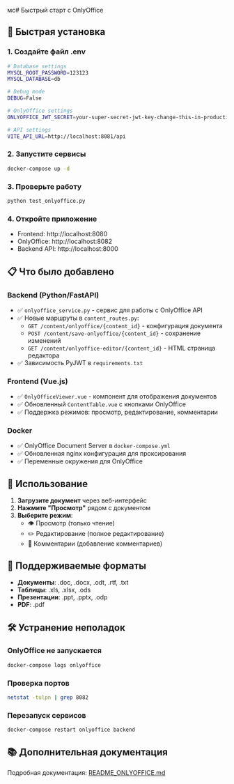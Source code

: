 мс# Быстрый старт с OnlyOffice

## 🚀 Быстрая установка

### 1. Создайте файл .env
```bash
# Database settings
MYSQL_ROOT_PASSWORD=123123
MYSQL_DATABASE=db

# Debug mode
DEBUG=False

# OnlyOffice settings
ONLYOFFICE_JWT_SECRET=your-super-secret-jwt-key-change-this-in-production

# API settings
VITE_API_URL=http://localhost:8081/api
```

### 2. Запустите сервисы
```bash
docker-compose up -d
```

### 3. Проверьте работу
```bash
python test_onlyoffice.py
```

### 4. Откройте приложение
- Frontend: http://localhost:8080
- OnlyOffice: http://localhost:8082
- Backend API: http://localhost:8000

## 📋 Что было добавлено

### Backend (Python/FastAPI)
- ✅ `onlyoffice_service.py` - сервис для работы с OnlyOffice API
- ✅ Новые маршруты в `content_routes.py`:
  - `GET /content/onlyoffice/{content_id}` - конфигурация документа
  - `POST /content/save-onlyoffice/{content_id}` - сохранение изменений
  - `GET /content/onlyoffice-editor/{content_id}` - HTML страница редактора
- ✅ Зависимость PyJWT в `requirements.txt`

### Frontend (Vue.js)
- ✅ `OnlyOfficeViewer.vue` - компонент для отображения документов
- ✅ Обновленный `ContentTable.vue` с кнопками OnlyOffice
- ✅ Поддержка режимов: просмотр, редактирование, комментарии

### Docker
- ✅ OnlyOffice Document Server в `docker-compose.yml`
- ✅ Обновленная nginx конфигурация для проксирования
- ✅ Переменные окружения для OnlyOffice

## 🎯 Использование

1. **Загрузите документ** через веб-интерфейс
2. **Нажмите "Просмотр"** рядом с документом
3. **Выберите режим**:
   - 👁️ Просмотр (только чтение)
   - ✏️ Редактирование (полное редактирование)
   - 💬 Комментарии (добавление комментариев)

## 🔧 Поддерживаемые форматы

- **Документы**: .doc, .docx, .odt, .rtf, .txt
- **Таблицы**: .xls, .xlsx, .ods
- **Презентации**: .ppt, .pptx, .odp
- **PDF**: .pdf

## 🛠️ Устранение неполадок

### OnlyOffice не запускается
```bash
docker-compose logs onlyoffice
```

### Проверка портов
```bash
netstat -tulpn | grep 8082
```

### Перезапуск сервисов
```bash
docker-compose restart onlyoffice backend
```

## 📚 Дополнительная документация

Подробная документация: [README_ONLYOFFICE.md](README_ONLYOFFICE.md) 